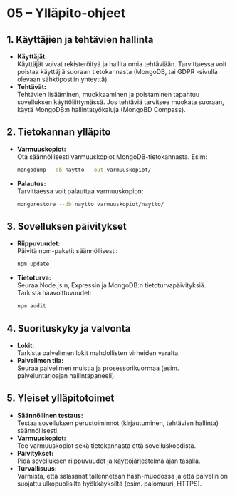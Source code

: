 # 05 – Ylläpito-ohjeet

## 1. Käyttäjien ja tehtävien hallinta

- **Käyttäjät:**  
  Käyttäjät voivat rekisteröityä ja hallita omia tehtäviään. Tarvittaessa voit poistaa käyttäjiä suoraan tietokannasta (MongoDB, tai GDPR -sivulla olevaan sähköpostiin yhteyttä).
- **Tehtävät:**  
  Tehtävien lisääminen, muokkaaminen ja poistaminen tapahtuu sovelluksen käyttöliittymässä. Jos tehtäviä tarvitsee muokata suoraan, käytä MongoDB:n hallintatyökaluja (MongoBD Compass).

## 2. Tietokannan ylläpito

- **Varmuuskopiot:**  
  Ota säännöllisesti varmuuskopiot MongoDB-tietokannasta. Esim:
  ```bash
  mongodump --db naytto --out varmuuskopiot/
  ```
- **Palautus:**  
  Tarvittaessa voit palauttaa varmuuskopion:
  ```bash
  mongorestore --db naytto varmuuskopiot/naytto/
  ```

## 3. Sovelluksen päivitykset

- **Riippuvuudet:**  
  Päivitä npm-paketit säännöllisesti:
  ```bash
  npm update
  ```
- **Tietoturva:**  
  Seuraa Node.js:n, Expressin ja MongoDB:n tietoturvapäivityksiä.  
  Tarkista haavoittuvuudet:
  ```bash
  npm audit
  ```

## 4. Suorituskyky ja valvonta

- **Lokit:**  
  Tarkista palvelimen lokit mahdollisten virheiden varalta.
- **Palvelimen tila:**  
  Seuraa palvelimen muistia ja prosessorikuormaa (esim. palveluntarjoajan hallintapaneeli).

## 5. Yleiset ylläpitotoimet

- **Säännöllinen testaus:**  
  Testaa sovelluksen perustoiminnot (kirjautuminen, tehtävien hallinta) säännöllisesti.
- **Varmuuskopiot:**  
  Tee varmuuskopiot sekä tietokannasta että sovelluskoodista.
- **Päivitykset:**  
  Pidä sovelluksen riippuvuudet ja käyttöjärjestelmä ajan tasalla.
- **Turvallisuus:**  
  Varmista, että salasanat tallennetaan hash-muodossa ja että palvelin on suojattu ulkopuolisilta hyökkäyksiltä (esim. palomuuri, HTTPS).